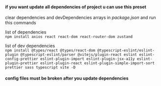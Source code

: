 #### if you want update all dependencies of project u can use this preset

clear dependencies and devDependencies arrays in *package.json* and run this commands

list of dependencies \
`npm install axios react react-dom react-router-dom zustand`

list of dev dependencies \
`npm install @types/react @types/react-dom @typescript-eslint/eslint-plugin @typescript-eslint/parser @vitejs/plugin-react eslint eslint-config-prettier eslint-plugin-import eslint-plugin-jsx-a11y eslint-plugin-prettier eslint-plugin-react eslint-plugin-simple-import-sort prettier sass typescript vite -D`

#### config files must be broken after you update dependencies